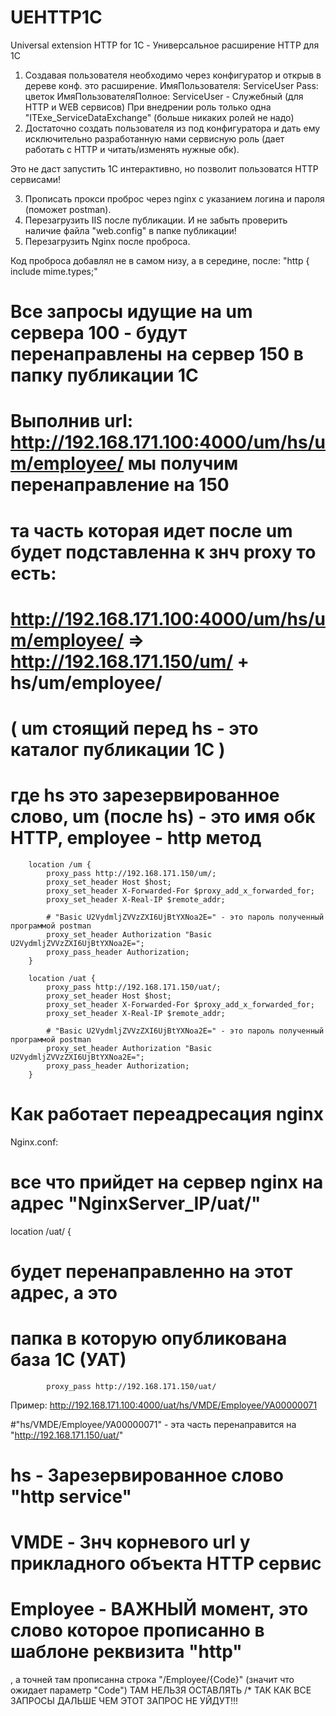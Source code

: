 # UEHTTP1C
Universal extension HTTP for 1C - Универсальное расширение HTTP для 1С

1. Создавая пользователя необходимо через конфигуратор и открыв в дереве конф. это расширение.
ИмяПользователя: ServiceUser Pass: цветок ИмяПользователяПолное: ServiceUser - Служебный (для HTTP и WEB сервисов)
При внедрении роль только одна "ITExe_ServiceDataExchange" (больше никаких ролей не надо)
2. Достаточно создать пользователя из под конфигуратора и дать ему исключительно
разработанную нами сервисную роль (дает работать с HTTP и читать/изменять нужные обк).

Это не даст запустить 1С интерактивно, но позволит пользоватся HTTP сервисами!

3. Прописать прокси проброс через nginx с указанием логина и пароля (поможет postman).
4. Перезагрузить IIS после публикации. И не забыть проверить наличие файла "web.config"
в папке публикации!
5. Перезагрузить Nginx после проброса.

Код проброса добавлял не в самом низу, а в середине, после:
"http {
    include       mime.types;"

# Все запросы идущие на um сервера 100 - будут перенаправлены на сервер 150 в папку публикации 1С
# Выполнив url: http://192.168.171.100:4000/um/hs/um/employee/ мы получим перенаправление на 150
# та часть которая идет после um будет подставленна к знч proxy то есть:
# http://192.168.171.100:4000/um/hs/um/employee/ => http://192.168.171.150/um/ + hs/um/employee/
# ( um стоящий перед hs - это каталог публикации 1C )
# где hs это зарезервированное слово, um (после hs) - это имя обк HTTP, employee - http метод
        location /um {
            proxy_pass http://192.168.171.150/um/;
            proxy_set_header Host $host;
            proxy_set_header X-Forwarded-For $proxy_add_x_forwarded_for;
            proxy_set_header X-Real-IP $remote_addr;
            
            # "Basic U2VydmljZVVzZXI6UjBtYXNoa2E=" - это пароль полученный программой postman
            proxy_set_header Authorization "Basic U2VydmljZVVzZXI6UjBtYXNoa2E=";
            proxy_pass_header Authorization;
        }

        location /uat {
            proxy_pass http://192.168.171.150/uat/;
            proxy_set_header Host $host;
            proxy_set_header X-Forwarded-For $proxy_add_x_forwarded_for;
            proxy_set_header X-Real-IP $remote_addr;
            
            # "Basic U2VydmljZVVzZXI6UjBtYXNoa2E=" - это пароль полученный программой postman
            proxy_set_header Authorization "Basic U2VydmljZVVzZXI6UjBtYXNoa2E=";
            proxy_pass_header Authorization;
        }
        
        
        
# Как работает переадресация nginx

Nginx.conf:
# все что прийдет на сервер nginx на адрес "NginxServer_IP/uat/"
location /uat/ {

# будет перенаправленно на этот адрес, а это
# папка в которую опубликована база 1С (УАТ)
            proxy_pass http://192.168.171.150/uat/


Пример:
http://192.168.171.100:4000/uat/hs/VMDE/Employee/УА00000071

#"hs/VMDE/Employee/УА00000071" - эта часть перенаправится на "http://192.168.171.150/uat/"

# hs 		- Зарезервированное слово "http service"
# VMDE		- Знч корневого url у прикладного объекта HTTP сервис
# Employee	- ВАЖНЫЙ момент, это слово которое прописанно в шаблоне реквизита "http"
, а точней там прописанна строка "/Employee/{Code}" (значит что ожидает параметр "Code")
ТАМ НЕЛЬЗЯ ОСТАВЛЯТЬ /* ТАК КАК ВСЕ ЗАПРОСЫ ДАЛЬШЕ ЧЕМ ЭТОТ ЗАПРОС НЕ УЙДУТ!!!
